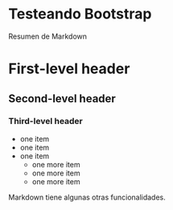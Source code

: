 # Testeando Bootstrap

Resumen de Markdown

# First-level header

## Second-level header

### Third-level header

- one item
- one item
- one item
    - one more item
    - one more item
    - one more item

Markdown tiene algunas otras funcionalidades.